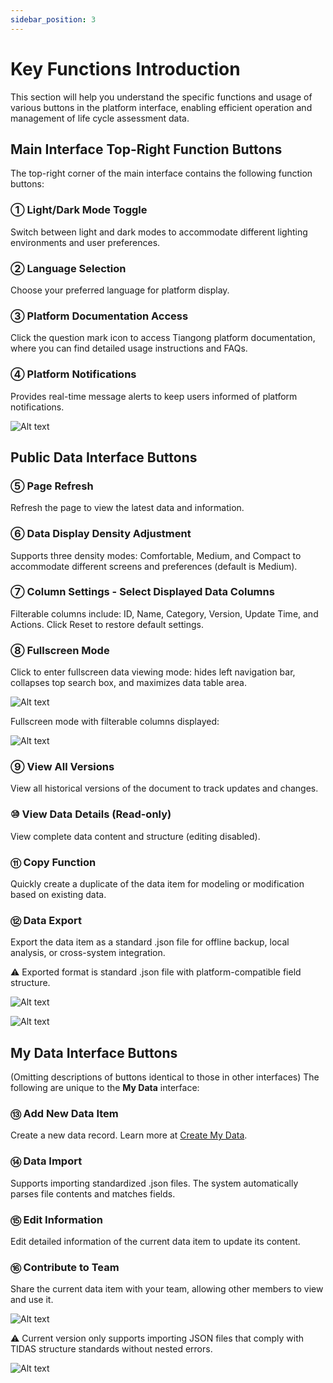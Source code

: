 ```yaml
---
sidebar_position: 3
---
```


# Key Functions Introduction

This section will help you understand the specific functions and usage of various buttons in the platform interface, enabling efficient operation and management of life cycle assessment data.

## Main Interface Top-Right Function Buttons

The top-right corner of the main interface contains the following function buttons:

### ① Light/Dark Mode Toggle

Switch between light and dark modes to accommodate different lighting environments and user preferences.

### ② Language Selection

Choose your preferred language for platform display.

### ③ Platform Documentation Access

Click the question mark icon to access Tiangong platform documentation, where you can find detailed usage instructions and FAQs.

### ④ Platform Notifications

Provides real-time message alerts to keep users informed of platform notifications.

![Alt text](img/main-page-buttons.png)

## Public Data Interface Buttons

### ⑤ Page Refresh

Refresh the page to view the latest data and information.

### ⑥ Data Display Density Adjustment

Supports three density modes: Comfortable, Medium, and Compact to accommodate different screens and preferences (default is Medium).

### ⑦ Column Settings - Select Displayed Data Columns

Filterable columns include: ID, Name, Category, Version, Update Time, and Actions. Click Reset to restore default settings.

### ⑧ Fullscreen Mode

Click to enter fullscreen data viewing mode: hides left navigation bar, collapses top search box, and maximizes data table area.

![Alt text](img/page-button-1.png)

Fullscreen mode with filterable columns displayed:

![Alt text](img/filter-column-data.png)

### ⑨ View All Versions

View all historical versions of the document to track updates and changes.

### ⑩ View Data Details (Read-only)

View complete data content and structure (editing disabled).

### ⑪ Copy Function

Quickly create a duplicate of the data item for modeling or modification based on existing data.

### ⑫ Data Export

Export the data item as a standard .json file for offline backup, local analysis, or cross-system integration.

⚠️ Exported format is standard .json file with platform-compatible field structure.

![Alt text](img/page-button-2.png)

![Alt text](img/export.png)

## My Data Interface Buttons

(Omitting descriptions of buttons identical to those in other interfaces) The following are unique to the **My Data** interface:

### ⑬ Add New Data Item

Create a new data record. Learn more at [Create My Data](/i18n/en/docusaurus-plugin-content-docs/current/user-guide/create-my-data.md).

### ⑭ Data Import

Supports importing standardized .json files. The system automatically parses file contents and matches fields.

### ⑮ Edit Information

Edit detailed information of the current data item to update its content.

### ⑯ Contribute to Team

Share the current data item with your team, allowing other members to view and use it.

![Alt text](img/page-button-3.png)

⚠️ Current version only supports importing JSON files that comply with TIDAS structure standards without nested errors.

![Alt text](img/import.png)
